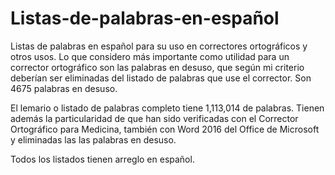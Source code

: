 # Listas-de-palabras-en-español
Listas de palabras en español para su uso en correctores ortográficos y otros usos.
Lo que considero más importante como utilidad para un corrector ortográfico son las palabras en desuso, que según mi criterio deberían ser eliminadas del listado de palabras que use el corrector. Son 4675 palabras en desuso.

El lemario o listado de palabras completo tiene 1,113,014 de palabras. Tienen además la particularidad de que han sido verificadas con el Corrector Ortográfico para Medicina, también con Word 2016 del Office de Microsoft y eliminadas las las palabras en desuso.

Todos los listados tienen arreglo en español.
